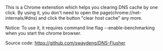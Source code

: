 This is a Chrome extenstion which helps you clearing DNS cache by one click.
By using it, you don't need to open the page(chrome://net-internals/#dns) and click the button "clear host cache" any more.

Notice:
To use it, it requires command line flag --enable-benchmarking when you start the chrome browser.

Source code:
https://github.com/swaydeng/DNS-Flusher 

